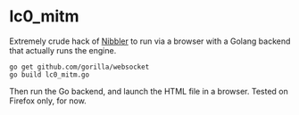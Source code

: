 # lc0_mitm

Extremely crude hack of [Nibbler](https://github.com/fohristiwhirl/nibbler) to run via a browser with a Golang backend that actually runs the engine.

```
go get github.com/gorilla/websocket
go build lc0_mitm.go
```

Then run the Go backend, and launch the HTML file in a browser. Tested on Firefox only, for now.
